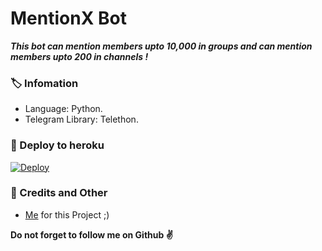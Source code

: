 # MentionX Bot
_**This bot can mention members upto 10,000 in groups and can mention members upto 200 in channels !**_

### 🏷 Infomation
- Language: Python.
- Telegram Library: Telethon.

### 🚀 Deploy to heroku
[![Deploy](https://www.herokucdn.com/deploy/button.svg)](https://heroku.com/deploy?template=https://github.com/SHIVAM-1294/MentionXBot)

### 🎯 Credits and Other
- [Me](https://t.me/BONDOFBESTIZZ) for this Project ;)

**Do not forget to follow me on Github ✌️**
